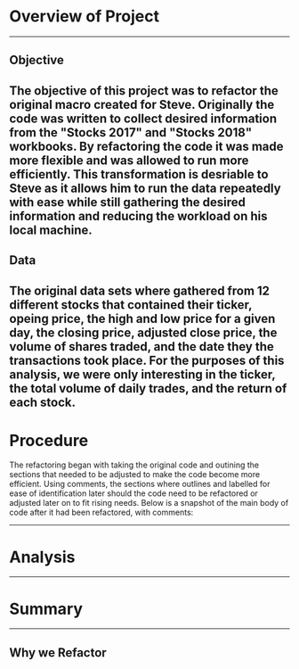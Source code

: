 # Overview of Project
---
## Objective
The objective of this project was to refactor the original macro created for Steve. Originally the code was written to collect desired information from the "Stocks 2017" and "Stocks 2018" workbooks. By refactoring the code it was made more flexible and was allowed to run more efficiently. This transformation is desriable to Steve as it allows him to run the data repeatedly with ease while still gathering the desired information and reducing the workload on his local machine.
---
## Data
The original data sets where gathered from 12 different stocks that contained their ticker, opeing price, the high and low price for a given day, the closing price, adjusted close price, the volume of shares traded, and the date they the transactions took place. For the purposes of this analysis, we were only interesting in the ticker, the total volume of daily trades, and the return of each stock.
---
# Procedure
The refactoring began with taking the original code and outining the sections that needed to be adjusted to make the code become more efficient. Using comments, the sections where outlines and labelled for ease of identification later should the code need to be refactored or adjusted later on to fit rising needs. Below is a snapshot of the main body of code after it had been refactored, with comments:

---
# Analysis
---
# Summary
---
## Why we Refactor
